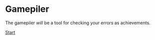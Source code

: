 # Gamepiler

The gamepiler *will* be a tool for checking your errors as achievements.

[Start](tweet.png)